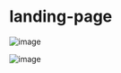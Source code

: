 # landing-page

![image](https://github.com/preetikumari560/landing-page/assets/99315911/cd90af15-3e20-43e4-a4ec-b8b59531a51a)

![image](https://github.com/preetikumari560/landing-page/assets/99315911/b789187e-1064-4340-968a-b7b059e2af08)

